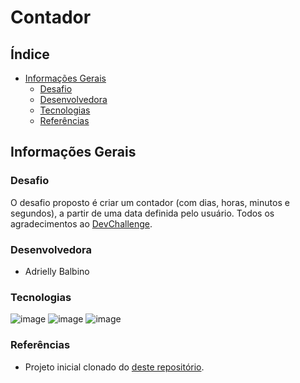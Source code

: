 # Contador

## Índice
<!--ts-->
   * [Informações Gerais](#informações-gerais)
      * [Desafio](#desafio)
      * [Desenvolvedora](#desenvolvedora)
      * [Tecnologias](#tecnologias)
      * [Referências](#referências)
<!--te-->

## Informações Gerais

### Desafio

O desafio proposto é criar um contador (com dias, horas, minutos e segundos), a partir de uma data definida pelo usuário.
Todos os agradecimentos ao <a href="https://devchallenge.now.sh/">DevChallenge</a>.

### Desenvolvedora

- Adrielly Balbino

### Tecnologias
![image](https://img.shields.io/badge/HTML5-E34F26?style=for-the-badge&logo=html5&logoColor=white)
![image](https://img.shields.io/badge/JavaScript-323330?style=for-the-badge&logo=javascript&logoColor=F7DF1E)
![image](https://img.shields.io/badge/CSS3-1572B6?style=for-the-badge&logo=css3&logoColor=white)

### Referências

- Projeto inicial clonado do <a href="https://github.com/Lorenalgm/contador">deste repositório</a>.

